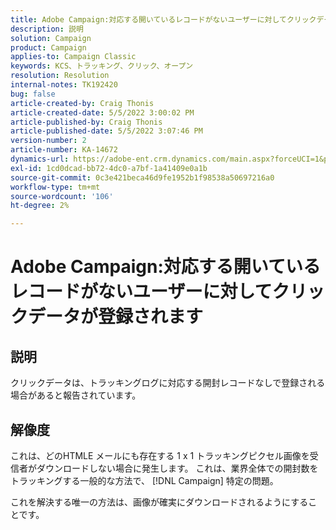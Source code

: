 ```yaml
---
title: Adobe Campaign:対応する開いているレコードがないユーザーに対してクリックデータが登録されています'
description: 説明
solution: Campaign
product: Campaign
applies-to: Campaign Classic
keywords: KCS、トラッキング、クリック、オープン
resolution: Resolution
internal-notes: TK192420
bug: false
article-created-by: Craig Thonis
article-created-date: 5/5/2022 3:00:02 PM
article-published-by: Craig Thonis
article-published-date: 5/5/2022 3:07:46 PM
version-number: 2
article-number: KA-14672
dynamics-url: https://adobe-ent.crm.dynamics.com/main.aspx?forceUCI=1&pagetype=entityrecord&etn=knowledgearticle&id=b4473908-84cc-ec11-a7b5-6045bd00d995
exl-id: 1cd0dcad-bb72-4dc0-a7bf-1a41409e0a1b
source-git-commit: 0c3e421beca46d9fe1952b1f98538a50697216a0
workflow-type: tm+mt
source-wordcount: '106'
ht-degree: 2%

---
```


# Adobe Campaign:対応する開いているレコードがないユーザーに対してクリックデータが登録されます

## 説明

クリックデータは、トラッキングログに対応する開封レコードなしで登録される場合があると報告されています。

## 解像度


これは、どのHTMLE メールにも存在する 1 x 1 トラッキングピクセル画像を受信者がダウンロードしない場合に発生します。 これは、業界全体での開封数をトラッキングする一般的な方法で、 [!DNL Campaign] 特定の問題。

これを解決する唯一の方法は、画像が確実にダウンロードされるようにすることです。
